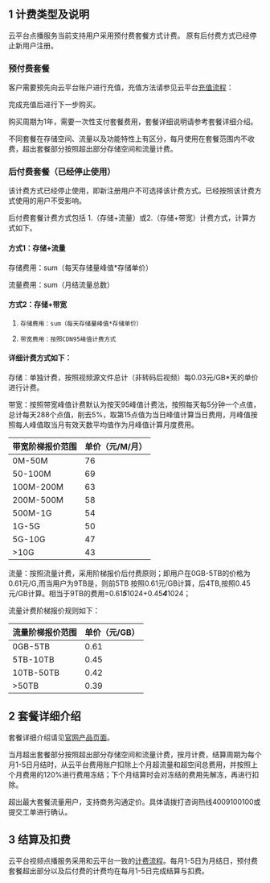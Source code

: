 ## 1 计费类型及说明

云平台点播服务当前支持用户采用预付费套餐方式计费。
原有后付费方式已经停止新用户注册。

###  预付费套餐
客户需要预先向云平台账户进行充值，充值方法请参见云平台[充值流程](http://tce.fsphere.cn/doc/product/285/%E5%85%85%E5%80%BC)：

完成充值后进行下一步购买。

购买周期为1年，需要一次性支付套餐费用，套餐详细说明请参考套餐详细介绍。

不同套餐在存储空间、流量以及功能特性上有区分，每月使用在套餐范围内不收费，超出套餐部分按照超出部分存储空间和流量计费。

###  后付费套餐（已经停止使用）

该计费方式已经停止使用，即新注册用户不可选择该计费方式。已经按照该计费方式使用的用户不受影响。

后付费套餐计费方式包括 1.（存储+流量）或2.（存储+带宽）计费方式，计算方式如下。

#### 方式1：存储+流量

存储费用：sum（每天存储量峰值*存储单价）

流量费用：sum（月结流量总数）

#### 方式2：存储+带宽

1.     存储费用：sum（每天存储量峰值*存储单价）

2.     带宽费用：按照CDN95峰值计费方式

#### 详细计费方式如下：

存储：单独计费，按照视频源文件总计（非转码后视频）每0.03元/GB*天的单价进行计费。

带宽：按照带宽峰值计费默认为按天95峰值计费法，按照每天每5分钟一个点值，总计每天288个点值，削去5%，取第15点值为当日峰值计算当日费用，月峰值按照每人峰值取当月有效天数平均值作为月峰值计算月度费用。

| 带宽阶梯报价范围 | 单价（元/M/月） |
|---------|---------|
| 0M-50M | 76 |
| 50-100M | 69 |
| 100M-200M | 63 |
| 200M-500M | 58 |
| 500M-1G | 54 |
| 1G-5G | 50 |
| 5G-10G | 47 |
| >10G | 43 |

流量：按照流量计费，采用阶梯报价后付费原则；即用户在0GB-5TB的价格为0.61元/G,而当用户为9TB是，则前5TB 按照0.61元/GB计算，后4TB,按照0.45元/GB计算。相当于9TB的费用=0.61*****5*****1024+0.45*****4*****1024；

流量计费阶梯报价规则如下：

| 流量阶梯报价范围 | 单价（元/GB） |
|---------|---------|
| 0GB-5TB | 0.61 |
| 5TB-10TB | 0.45 |
| 10TB-50TB | 0.42 |
| >50TB | 0.39 |


## 2 套餐详细介绍

套餐详细介绍请见[官网产品页面](http://tce.fsphere.cn/product/vod.html)。

当月超出套餐部分按照超出部分存储空间和流量计费，按月计费，结算周期为每个月1-5日月结时，从云平台费用账户扣除上个月超流量和超空间总费用，并按照上个月费用的120%进行费用冻结；下个月结算时会对冻结的费用先解冻，再进行扣除。 

超出最大套餐流量用户，支持商务沟通定价。具体请拨打咨询热线4009100100或提交工单进行确认。

## 3 结算及扣费

云平台视频点播服务采用和云平台一致的[计费流程](http://tce.fsphere.cn/doc/product/285/%E8%AE%A1%E8%B4%B9%E6%B5%81%E7%A8%8B)。每月1-5日为月结日，预付费套餐超出部分以及后付费的计费均在每月1-5日完成结算与扣费。

